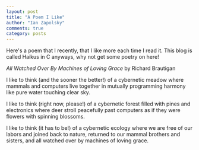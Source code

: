 ```yaml
---
layout: post
title: "A Poem I Like"
author: "Ian Zapolsky"
comments: true
category: posts
---
```


Here's a poem that I recently, that I like more each time I read it. This blog
is called Haikus in C anyways, why not get some poetry on here!

_All Watched Over By Machines of Loving Grace_
by Richard Brautigan

  I like to think (and
  the sooner the better!)
  of a cybernetic meadow
  where mammals and computers
  live together in mutually
  programming harmony
  like pure water
  touching clear sky. 

  I like to think
  (right now, please!)
  of a cybernetic forest
  filled with pines and electronics
  where deer stroll peacefully
  past computers
  as if they were flowers
  with spinning blossoms. 

  I like to think
  (it has to be!)
  of a cybernetic ecology
  where we are free of our labors
  and joined back to nature,
  returned to our mammal
  brothers and sisters,
  and all watched over
  by machines of loving grace.
